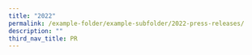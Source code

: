 ```yaml
---
title: "2022"
permalink: /example-folder/example-subfolder/2022-press-releases/
description: ""
third_nav_title: PR
---
```

